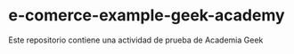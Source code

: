 # e-comerce-example-geek-academy
Este repositorio contiene una actividad de prueba de Academia Geek
